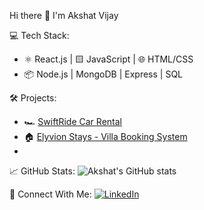  Hi there 👋 I'm Akshat Vijay

 💻 Tech Stack:
- ⚛️ React.js | 🟨 JavaScript | 🌐 HTML/CSS
- 📦 Node.js | MongoDB | Express | SQL

🛠 Projects:
- 🏎️ [SwiftRide Car Rental](https://github.com/akshatvijay23/SwiftRide-car-rental)
- 🏠 [Elyvion Stays - Villa Booking System](https://github.com/akshatvijay23/Elyvion-Stays)
- 

 📈 GitHub Stats:
![Akshat's GitHub stats](https://github-readme-stats.vercel.app/api?username=akshatvijay23&show_icons=true&theme=radical)

 🔗 Connect With Me:
[![LinkedIn](https://img.shields.io/badge/LinkedIn-blue?logo=linkedin&style=flat)](https://linkedin.com/in/akshat-vijay-a87358347)
